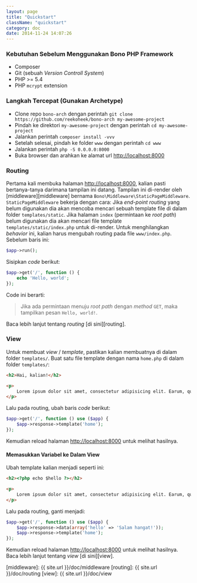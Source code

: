 ```yaml
---
layout: page
title: "Quickstart"
className: "quickstart"
category: doc
date: 2014-11-24 14:07:26
---
```


### Kebutuhan Sebelum Menggunakan Bono PHP Framework
- Composer
- Git (sebuah *Version Controll System*)
- PHP >= 5.4
- PHP `mcrypt` extension

### Langkah Tercepat (Gunakan Archetype)

- Clone repo `bono-arch` dengan perintah `git clone https://github.com/reekoheek/bono-arch my-awesome-project`
- Pindah ke direktori `my-awesome-project` dengan perintah `cd my-awesome-project`
- Jalankan perintah `composer install -vvv`
- Setelah selesai, pindah ke folder `www` dengan perintah `cd www`
- Jalankan perintah `php -S 0.0.0.0:8000`
- Buka browser dan arahkan ke alamat url [http://localhost:8000][url]

### Routing

Pertama kali membuka halaman [http://localhost:8000][url], kalian pasti bertanya-tanya darimana tampilan ini datang. Tampilan ini di-render oleh [middleware][middleware] bernama `Bono\Middleware\StaticPageMiddleware`. `StaticPageMiddleware` bekerja dengan cara: Jika *end-point routing* yang belum digunakan dia akan mencoba mencari sebuah template file di dalam folder `templates/static`. Jika halaman `index` (permintaan ke *root path*) belum digunakan dia akan mencari file template `templates/static/index.php` untuk di-render. Untuk menghilangkan *behavior* ini, kalian harus mengubah routing pada file `www/index.php`. Sebelum baris ini:

```php
$app->run();
```

Sisipkan *code* berikut:

```php
$app->get('/', function () {
    echo 'Hello, world';
});
```

Code ini berarti:

> Jika ada permintaan menuju *root path* dengan *method* `GET`, maka tampilkan pesan `Hello, world!`.

Baca lebih lanjut tentang *routing* [di sini][routing].

### View

Untuk membuat *view* / *template*, pastikan kalian membuatnya di dalam folder `templates/`. Buat satu file template dengan nama `home.php` di dalam folder `templates/`:

```html
<h2>Hai, kalian!</h2>

<p>
    Lorem ipsum dolor sit amet, consectetur adipisicing elit. Earum, quidem laborum aut atque blanditiis molestias ipsam quos reprehenderit, fuga repellendus autem officia praesentium ea veniam ducimus nam esse accusantium reiciendis?
</p>
```

Lalu pada routing, ubah baris *code* berikut:

```php
$app->get('/', function () use ($app) {
    $app->response->template('home');
});
```

Kemudian reload halaman [http://localhost:8000][url] untuk melihat hasilnya.

#### Memasukkan Variabel ke Dalam View

Ubah template kalian menjadi seperti ini:

```html
<h2><?php echo $hello ?></h2>

<p>
    Lorem ipsum dolor sit amet, consectetur adipisicing elit. Earum, quidem laborum aut atque blanditiis molestias ipsam quos reprehenderit, fuga repellendus autem officia praesentium ea veniam ducimus nam esse accusantium reiciendis?
</p>
```

Lalu pada routing, ganti menjadi:

```php
$app->get('/', function () use ($app) {
    $app->response->data(array('hello' => 'Salam hangat!'));
    $app->response->template('home');
});
```
Kemudian reload halaman [http://localhost:8000][url] untuk melihat hasilnya. Baca lebih lanjut tentang *view* [di sini][view].

[url]: http://localhost:8000
[middleware]: {{ site.url }}/doc/middleware
[routing]: {{ site.url }}/doc/routing
[view]: {{ site.url }}/doc/view
